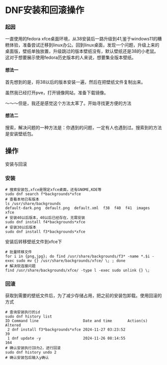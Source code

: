 # DNF安装和回滚操作

### 起因

一直使用的fedora xfce桌面环境，从38安装后一路升级到41,鉴于windows11的糟糕体验，准备尝试迁移到linux办公。回到linux桌面，发现一个问题，升级上来的桌面版，壁纸单独放置，升级跳过的版本壁纸没有，默认壁纸还是38的小老鼠。这对于想要展示使用fedora历史版本的人来说，想要集全版本壁纸。

#### 想法一

首先想到的是，将38以后的版本安装一遍，然后在把壁纸文件复制出来。

虽然我已经打开pve，打开镜像网站，准备下载镜像。

～～～但是，我还是感觉这个方法太苯了。开始寻找更方便的方法

#### 想法二

搜索，解决问题的一种方法是：你遇到的问题，一定有人也遇到过。搜索到的方法是安装壁纸包。

## 操作

安装与回滚

### 安装

```shell
# 搜索安装包,xfce是限定xfce桌面，还有GNOME,KDE等
sudo dnf search f*backgrounds*xfce
# 查看本地已有版本
ls /usr/share/backgrounds
default-dark.png  default.png  default.xml  f38  f40  f41  images  xfce
# 安装40以后版本，40以后已经存在，无需安装
sudo dnf install f4*backgrounds*xfce
# 安装30以后版本
sudo dnf install f3*backgrounds*xfce
```

安装后转移壁纸文件到xfce下

```shell
# 批量转移文件
for i in {png,jpg}; do find /usr/share/backgrounds/f3* -name *.$i -exec sudo mv {} /usr/share/backgrounds/xfce/ \; ; done
# 解决软连接问题
find /usr/share/backgrounds/xfce/ -type l -exec sudo unlink {} \;
```

### 回滚

获取到需要的壁纸文件后，为了减少存储占用，把之前的安装包卸载。使用回滚的方式

```shell
# 查询安装执行的id
sudo dnf history list
ID Command line                    Date and time       Action(s) Altered
 2 dnf install f3*backgrounds*xfce 2024-11-27 03:23:52                39
 1 dnf update -y                   2024-11-26 08:14:55               164
# 确认安装执行ID为2，进行回滚
sudo dnf history undo 2
# 确认安装包后输入y确认
```



